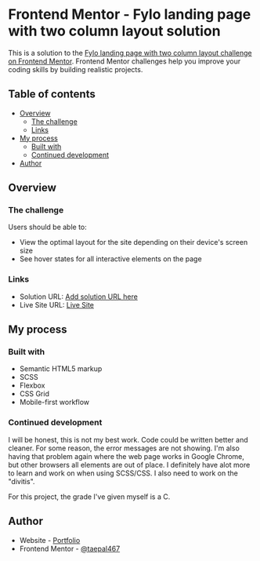 # Frontend Mentor - Fylo landing page with two column layout solution

This is a solution to the [Fylo landing page with two column layout challenge on Frontend Mentor](https://www.frontendmentor.io/challenges/fylo-landing-page-with-two-column-layout-5ca5ef041e82137ec91a50f5). Frontend Mentor challenges help you improve your coding skills by building realistic projects. 

## Table of contents

- [Overview](#overview)
  - [The challenge](#the-challenge)
  - [Links](#links)
- [My process](#my-process)
  - [Built with](#built-with)
  - [Continued development](#continued-development)
- [Author](#author)


## Overview

### The challenge

Users should be able to:

- View the optimal layout for the site depending on their device's screen size
- See hover states for all interactive elements on the page

### Links

- Solution URL: [Add solution URL here](https://your-solution-url.com)
- Live Site URL: [Live Site](https://iridescent-nasturtium-aab0b7.netlify.app)

## My process

### Built with

- Semantic HTML5 markup
- SCSS 
- Flexbox
- CSS Grid
- Mobile-first workflow

### Continued development

I will be honest, this is not my best work. Code could be written better and cleaner. For some reason, the error messages are not showing. I'm also having that problem again where the web page works in Google Chrome, but other browsers all elements are out of place. I definitely have alot more to learn and work on when using SCSS/CSS. I also need to work on the "divitis". 

For this project, the grade I've given myself is a C. 

## Author

- Website - [Portfolio](https://taepal467.github.io/Chantae_P/)
- Frontend Mentor - [@taepal467](https://www.frontendmentor.io/profile/taepal467)





